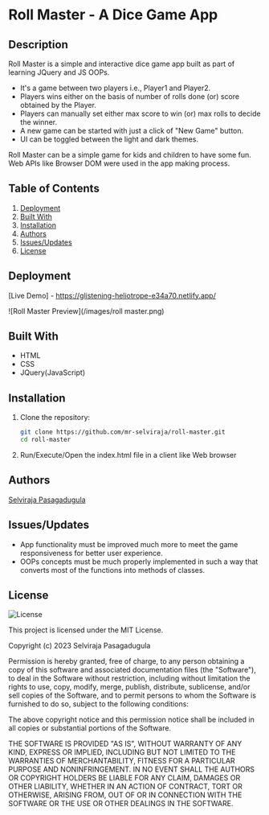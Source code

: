 # Roll Master - A Dice Game App

## Description

Roll Master is a simple and interactive dice game app built as part of learning JQuery and JS OOPs.
- It's a game between two players i.e., Player1 and Player2.
- Players wins either on the basis of number of rolls done (or) score obtained by the Player.
- Players can manually set either max score to win (or) max rolls to decide the winner.
- A new game can be started with just a click of "New Game" button.
- UI can be toggled between the light and dark themes.

Roll Master can be a simple game for kids and children to have some fun. Web APIs like Browser DOM 
were used in the app making process.


## Table of Contents

1. [Deployment](#deployment)
2. [Built With](#built-with)
3. [Installation](#installation)
4. [Authors](#authors)
5. [Issues/Updates](#issues)
6. [License](#license)


## Deployment

[Live Demo] - https://glistening-heliotrope-e34a70.netlify.app/

![Roll Master Preview](/images/roll master.png)


## Built With

- HTML
- CSS
- JQuery(JavaScript)


## Installation

1. Clone the repository:
   ```bash
   git clone https://github.com/mr-selviraja/roll-master.git
   cd roll-master
   ```
2. Run/Execute/Open the index.html file in a client like Web browser


## Authors

[Selviraja Pasagadugula](https://github.com/mr-selviraja)


## Issues/Updates

- App functionality must be improved much more to meet the game responsiveness for better user experience.
- OOPs concepts must be much properly implemented in such a way that converts most of the functions into methods of classes.


## License

![License](https://img.shields.io/badge/license-MIT%20License-blue.svg)

This project is licensed under the MIT License.

Copyright (c) 2023 Selviraja Pasagadugula

Permission is hereby granted, free of charge, to any person obtaining a copy
of this software and associated documentation files (the "Software"), to deal
in the Software without restriction, including without limitation the rights
to use, copy, modify, merge, publish, distribute, sublicense, and/or sell
copies of the Software, and to permit persons to whom the Software is
furnished to do so, subject to the following conditions:

The above copyright notice and this permission notice shall be included in all
copies or substantial portions of the Software.

THE SOFTWARE IS PROVIDED "AS IS", WITHOUT WARRANTY OF ANY KIND, EXPRESS OR
IMPLIED, INCLUDING BUT NOT LIMITED TO THE WARRANTIES OF MERCHANTABILITY,
FITNESS FOR A PARTICULAR PURPOSE AND NONINFRINGEMENT. IN NO EVENT SHALL THE
AUTHORS OR COPYRIGHT HOLDERS BE LIABLE FOR ANY CLAIM, DAMAGES OR OTHER
LIABILITY, WHETHER IN AN ACTION OF CONTRACT, TORT OR OTHERWISE, ARISING FROM,
OUT OF OR IN CONNECTION WITH THE SOFTWARE OR THE USE OR OTHER DEALINGS IN THE
SOFTWARE.
